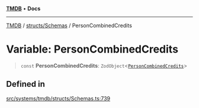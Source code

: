 [**TMDB**](../../../README.md) • **Docs**

***

[TMDB](../../../README.md) / [structs/Schemas](../README.md) / PersonCombinedCredits

# Variable: PersonCombinedCredits

> `const` **PersonCombinedCredits**: `ZodObject`\<[`PersonCombinedCredits`](../type-aliases/PersonCombinedCredits.md)\>

## Defined in

[src/systems/tmdb/structs/Schemas.ts:739](https://github.com/Norviah/media-hub/blob/18a8c2edf600e1d27fc5173db1855dfb068c9a34/src/systems/tmdb/structs/Schemas.ts#L739)

